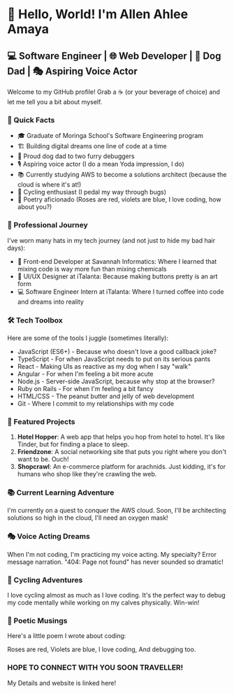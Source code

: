 # 👋 Hello, World! I'm Allen Ahlee Amaya

## 💻 Software Engineer | 🌐 Web Developer | 🐶 Dog Dad | 🎭 Aspiring Voice Actor

Welcome to my GitHub profile! Grab a ☕ (or your beverage of choice) and let me tell you a bit about myself.

### 🚀 Quick Facts

- 🎓 Graduate of Moringa School's Software Engineering program
- 🏗️ Building digital dreams one line of code at a time
- 🐾 Proud dog dad to two furry debuggers
- 🎙️ Aspiring voice actor (I do a mean Yoda impression, I do)
- 📚 Currently studying AWS to become a solutions architect (because the cloud is where it's at!)
- 🚴 Cycling enthusiast (I pedal my way through bugs)
- 📝 Poetry aficionado (Roses are red, violets are blue, I love coding, how about you?)

### 💼 Professional Journey

I've worn many hats in my tech journey (and not just to hide my bad hair days):

- 🧪 Front-end Developer at Savannah Informatics: Where I learned that mixing code is way more fun than mixing chemicals
- 🎨 UI/UX Designer at iTalanta: Because making buttons pretty is an art form
- 💻 Software Engineer Intern at iTalanta: Where I turned coffee into code and dreams into reality

### 🛠️ Tech Toolbox

Here are some of the tools I juggle (sometimes literally):

- JavaScript (ES6+) - Because who doesn't love a good callback joke?
- TypeScript - For when JavaScript needs to put on its serious pants
- React - Making UIs as reactive as my dog when I say "walk"
- Angular - For when I'm feeling a bit more acute
- Node.js - Server-side JavaScript, because why stop at the browser?
- Ruby on Rails - For when I'm feeling a bit fancy
- HTML/CSS - The peanut butter and jelly of web development
- Git - Where I commit to my relationships with my code

### 🌟 Featured Projects

1. **Hotel Hopper**: A web app that helps you hop from hotel to hotel. It's like Tinder, but for finding a place to sleep.
2. **Friendzone**: A social networking site that puts you right where you don't want to be. Ouch!
3. **Shopcrawl**: An e-commerce platform for arachnids. Just kidding, it's for humans who shop like they're crawling the web.

### 📚 Current Learning Adventure

I'm currently on a quest to conquer the AWS cloud. Soon, I'll be architecting solutions so high in the cloud, I'll need an oxygen mask!

### 🎭 Voice Acting Dreams

When I'm not coding, I'm practicing my voice acting. My specialty? Error message narration. "404: Page not found" has never sounded so dramatic!

### 🚴 Cycling Adventures

I love cycling almost as much as I love coding. It's the perfect way to debug my code mentally while working on my calves physically. Win-win!

### 📝 Poetic Musings

Here's a little poem I wrote about coding:

Roses are red,
Violets are blue,
I love coding,
And debugging too.

### HOPE TO CONNECT WITH YOU SOON TRAVELLER!
My Details and website is linked here!

